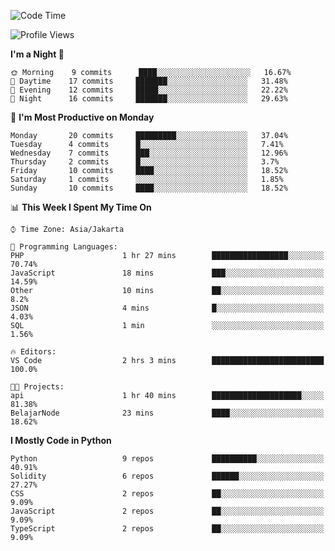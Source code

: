 <!--START_SECTION:waka-->
![Code Time](http://img.shields.io/badge/Code%20Time-1%2C310%20hrs%2036%20mins-blue)

![Profile Views](http://img.shields.io/badge/Profile%20Views-0-blue)

**I'm a Night 🦉** 

```text
🌞 Morning    9 commits      ████░░░░░░░░░░░░░░░░░░░░░   16.67% 
🌆 Daytime    17 commits     ███████░░░░░░░░░░░░░░░░░░   31.48% 
🌃 Evening    12 commits     █████░░░░░░░░░░░░░░░░░░░░   22.22% 
🌙 Night      16 commits     ███████░░░░░░░░░░░░░░░░░░   29.63%

```
📅 **I'm Most Productive on Monday** 

```text
Monday       20 commits     █████████░░░░░░░░░░░░░░░░   37.04% 
Tuesday      4 commits      █░░░░░░░░░░░░░░░░░░░░░░░░   7.41% 
Wednesday    7 commits      ███░░░░░░░░░░░░░░░░░░░░░░   12.96% 
Thursday     2 commits      █░░░░░░░░░░░░░░░░░░░░░░░░   3.7% 
Friday       10 commits     ████░░░░░░░░░░░░░░░░░░░░░   18.52% 
Saturday     1 commits      ░░░░░░░░░░░░░░░░░░░░░░░░░   1.85% 
Sunday       10 commits     ████░░░░░░░░░░░░░░░░░░░░░   18.52%

```


📊 **This Week I Spent My Time On** 

```text
⌚︎ Time Zone: Asia/Jakarta

💬 Programming Languages: 
PHP                      1 hr 27 mins        █████████████████░░░░░░░░   70.74% 
JavaScript               18 mins             ███░░░░░░░░░░░░░░░░░░░░░░   14.59% 
Other                    10 mins             ██░░░░░░░░░░░░░░░░░░░░░░░   8.2% 
JSON                     4 mins              █░░░░░░░░░░░░░░░░░░░░░░░░   4.03% 
SQL                      1 min               ░░░░░░░░░░░░░░░░░░░░░░░░░   1.56%

🔥 Editors: 
VS Code                  2 hrs 3 mins        █████████████████████████   100.0%

🐱‍💻 Projects: 
api                      1 hr 40 mins        ████████████████████░░░░░   81.38% 
BelajarNode              23 mins             ████░░░░░░░░░░░░░░░░░░░░░   18.62%

```

**I Mostly Code in Python** 

```text
Python                   9 repos             ██████████░░░░░░░░░░░░░░░   40.91% 
Solidity                 6 repos             ██████░░░░░░░░░░░░░░░░░░░   27.27% 
CSS                      2 repos             ██░░░░░░░░░░░░░░░░░░░░░░░   9.09% 
JavaScript               2 repos             ██░░░░░░░░░░░░░░░░░░░░░░░   9.09% 
TypeScript               2 repos             ██░░░░░░░░░░░░░░░░░░░░░░░   9.09%

```



<!--END_SECTION:waka-->
